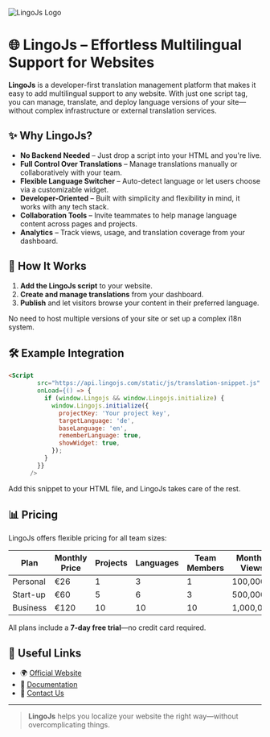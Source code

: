 ![LingoJs Logo](https://vetrx3zkmavopskp.public.blob.vercel-storage.com/lingojs-a5GTXEzkvIysXRWV5lkCbNstI0MoL9.png)

# 🌐 LingoJs – Effortless Multilingual Support for Websites

**LingoJs** is a developer-first translation management platform that makes it easy to add multilingual support to any website. With just one script tag, you can manage, translate, and deploy language versions of your site—without complex infrastructure or external translation services.

## ✨ Why LingoJs?

* **No Backend Needed** – Just drop a script into your HTML and you're live.
* **Full Control Over Translations** – Manage translations manually or collaboratively with your team.
* **Flexible Language Switcher** – Auto-detect language or let users choose via a customizable widget.
* **Developer-Oriented** – Built with simplicity and flexibility in mind, it works with any tech stack.
* **Collaboration Tools** – Invite teammates to help manage language content across pages and projects.
* **Analytics** – Track views, usage, and translation coverage from your dashboard.

## 🚀 How It Works

1. **Add the LingoJs script** to your website.
2. **Create and manage translations** from your dashboard.
3. **Publish** and let visitors browse your content in their preferred language.

No need to host multiple versions of your site or set up a complex i18n system.

## 🛠️ Example Integration

```html
<Script
        src="https://api.lingojs.com/static/js/translation-snippet.js"
        onLoad={() => {
          if (window.Lingojs && window.Lingojs.initialize) {
            window.Lingojs.initialize({
              projectKey: 'Your project key',
              targetLanguage: 'de',
              baseLanguage: 'en',
              rememberLanguage: true,
              showWidget: true,
            });
          }
        }}
      />
```

Add this snippet to your HTML file, and LingoJs takes care of the rest.

## 📊 Pricing

LingoJs offers flexible pricing for all team sizes:

| Plan     | Monthly Price | Projects | Languages | Team Members | Monthly Views |
| -------- | ------------- | -------- | --------- | ------------ | ------------- |
| Personal | €26           | 1        | 3         | 1            | 100,000       |
| Start-up | €60           | 5        | 6         | 3            | 500,000       |
| Business | €120          | 10       | 10        | 10           | 1,000,000     |

All plans include a **7-day free trial**—no credit card required.

## 🔗 Useful Links

* 🌍 [Official Website](https://lingojs.com)
* 📘 [Documentation](https://lingojs.gitbook.io/lingojs-docs)
* 📩 [Contact Us](https://lingojs.com/en/contact)

---

> **LingoJs** helps you localize your website the right way—without overcomplicating things.
